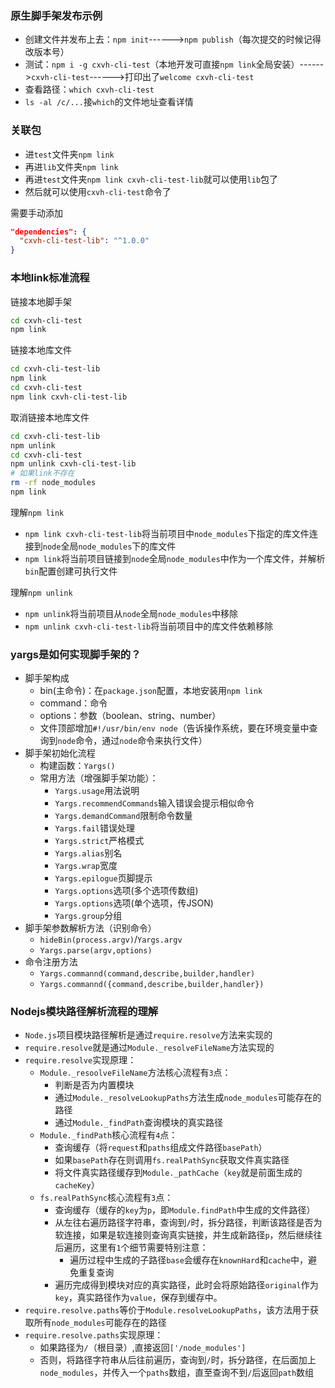 ### 原生脚手架发布示例
- 创建文件并发布上去：`npm init`------>`npm publish`（每次提交的时候记得改版本号）
- 测试：`npm i -g cxvh-cli-test`（本地开发可直接`npm link`全局安装）------>`cxvh-cli-test`------>打印出了`welcome cxvh-cli-test`
- 查看路径：`which cxvh-cli-test`
- `ls -al /c/...`接`which`的文件地址查看详情

### 关联包
- 进`test`文件夹`npm link`
- 再进`lib`文件夹`npm link`
- 再进`test`文件夹`npm link cxvh-cli-test-lib`就可以使用`lib`包了
- 然后就可以使用`cxvh-cli-test`命令了

需要手动添加
```json
"dependencies": {
  "cxvh-cli-test-lib": "^1.0.0"
}
```

### 本地link标准流程
链接本地脚手架
```sh
cd cxvh-cli-test
npm link
```
链接本地库文件
```sh
cd cxvh-cli-test-lib
npm link
cd cxvh-cli-test
npm link cxvh-cli-test-lib
```
取消链接本地库文件
```sh
cd cxvh-cli-test-lib
npm unlink
cd cxvh-cli-test
npm unlink cxvh-cli-test-lib
# 如果link不存在
rm -rf node_modules
npm link
```
理解`npm link`
- `npm link cxvh-cli-test-lib`将当前项目中`node_modules`下指定的库文件连接到`node`全局`node_modules`下的库文件
- `npm link`将当前项目链接到`node`全局`node_modules`中作为一个库文件，并解析`bin`配置创建可执行文件

理解`npm unlink`
- `npm unlink`将当前项目从`node`全局`node_modules`中移除
- `npm unlink cxvh-cli-test-lib`将当前项目中的库文件依赖移除


### yargs是如何实现脚手架的？
- 脚手架构成
  - bin(主命令)：在`package.json`配置，本地安装用`npm link` 
  - command：命令
  - options：参数（boolean、string、number）
  - 文件顶部增加`#!/usr/bin/env node`（告诉操作系统，要在环境变量中查询到`node`命令，通过`node`命令来执行文件）
- 脚手架初始化流程
  - 构建函数：`Yargs()`
  - 常用方法（增强脚手架功能）：
    - `Yargs.usage`用法说明
    - `Yargs.recommendCommands`输入错误会提示相似命令
    - `Yargs.demandCommand`限制命令数量
    - `Yargs.fail`错误处理
    - `Yargs.strict`严格模式
    - `Yargs.alias`别名
    - `Yargs.wrap`宽度
    - `Yargs.epilogue`页脚提示
    - `Yargs.options`选项(多个选项传数组)
    - `Yargs.options`选项(单个选项，传JSON)
    - `Yargs.group`分组
- 脚手架参数解析方法（识别命令）
  - `hideBin(process.argv)`/`Yargs.argv`
  - `Yargs.parse(argv,options)`
- 命令注册方法
  - `Yargs.commannd(command,describe,builder,handler)`
  - `Yargs.commannd({command,describe,builder,handler})`

### Nodejs模块路径解析流程的理解
- `Node.js`项目模块路径解析是通过`require.resolve`方法来实现的
- `require.resolve`就是通过`Module._resolveFileName`方法实现的
- `require.resolve`实现原理：
  - `Module._resoolveFileName`方法核心流程有`3`点：
    - 判断是否为内置模块
    - 通过`Module._resolveLookupPaths`方法生成`node_modules`可能存在的路径
    - 通过`Module._findPath`查询模块的真实路径
  - `Module._findPath`核心流程有`4`点：
    - 查询缓存（将`request`和`paths`组成文件路径`basePath`）
    - 如果`basePath`存在则调用`fs.realPathSync`获取文件真实路径
    - 将文件真实路径缓存到`Module._pathCache`（`key`就是前面生成的`cacheKey`）
  - `fs.realPathSync`核心流程有`3`点：
    - 查询缓存（缓存的`key`为`p`，即`Module.findPath`中生成的文件路径）
    - 从左往右遍历路径字符串，查询到`/`时，拆分路径，判断该路径是否为软连接，如果是软连接则查询真实链接，并生成新路径`p`，然后继续往后遍历，这里有`1`个细节需要特别注意：
      - 遍历过程中生成的子路径`base`会缓存在`knownHard`和`cache`中，避免重复查询
    - 遍历完成得到模块对应的真实路径，此时会将原始路径`original`作为`key`，真实路径作为`value`，保存到缓存中。
- `require.resolve.paths`等价于`Module.resolveLookupPaths`，该方法用于获取所有`node_modules`可能存在的路径
- `require.resolve.paths`实现原理：
  - 如果路径为`/`（根目录）,直接返回`['/node_modules']`
  - 否则，将路径字符串从后往前遍历，查询到`/`时，拆分路径，在后面加上`node_modules`，并传入一个`paths`数组，直至查询不到`/`后返回`path`数组